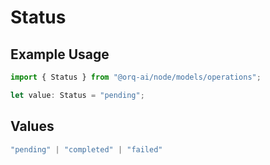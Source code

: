 # Status

## Example Usage

```typescript
import { Status } from "@orq-ai/node/models/operations";

let value: Status = "pending";
```

## Values

```typescript
"pending" | "completed" | "failed"
```